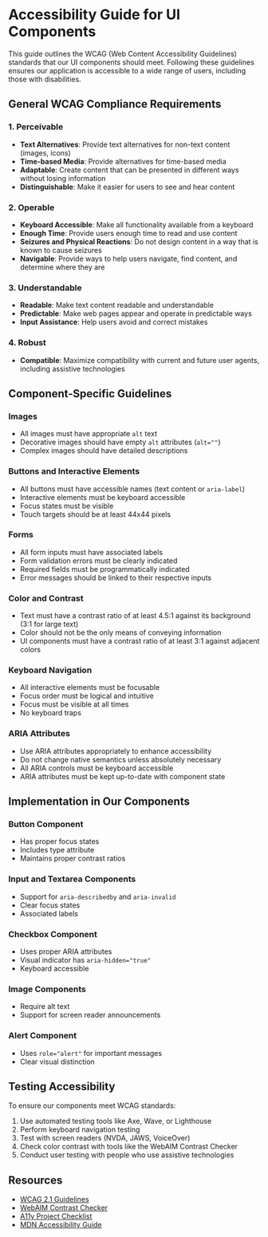 # Accessibility Guide for UI Components

This guide outlines the WCAG (Web Content Accessibility Guidelines) standards that our UI components should meet. Following these guidelines ensures our application is accessible to a wide range of users, including those with disabilities.

## General WCAG Compliance Requirements

### 1. Perceivable
- **Text Alternatives**: Provide text alternatives for non-text content (images, icons)
- **Time-based Media**: Provide alternatives for time-based media
- **Adaptable**: Create content that can be presented in different ways without losing information
- **Distinguishable**: Make it easier for users to see and hear content

### 2. Operable
- **Keyboard Accessible**: Make all functionality available from a keyboard
- **Enough Time**: Provide users enough time to read and use content
- **Seizures and Physical Reactions**: Do not design content in a way that is known to cause seizures
- **Navigable**: Provide ways to help users navigate, find content, and determine where they are

### 3. Understandable
- **Readable**: Make text content readable and understandable
- **Predictable**: Make web pages appear and operate in predictable ways
- **Input Assistance**: Help users avoid and correct mistakes

### 4. Robust
- **Compatible**: Maximize compatibility with current and future user agents, including assistive technologies

## Component-Specific Guidelines

### Images
- All images must have appropriate `alt` text
- Decorative images should have empty `alt` attributes (`alt=""`)
- Complex images should have detailed descriptions

### Buttons and Interactive Elements
- All buttons must have accessible names (text content or `aria-label`)
- Interactive elements must be keyboard accessible
- Focus states must be visible
- Touch targets should be at least 44x44 pixels

### Forms
- All form inputs must have associated labels
- Form validation errors must be clearly indicated
- Required fields must be programmatically indicated
- Error messages should be linked to their respective inputs

### Color and Contrast
- Text must have a contrast ratio of at least 4.5:1 against its background (3:1 for large text)
- Color should not be the only means of conveying information
- UI components must have a contrast ratio of at least 3:1 against adjacent colors

### Keyboard Navigation
- All interactive elements must be focusable
- Focus order must be logical and intuitive
- Focus must be visible at all times
- No keyboard traps

### ARIA Attributes
- Use ARIA attributes appropriately to enhance accessibility
- Do not change native semantics unless absolutely necessary
- All ARIA controls must be keyboard accessible
- ARIA attributes must be kept up-to-date with component state

## Implementation in Our Components

### Button Component
- Has proper focus states
- Includes type attribute
- Maintains proper contrast ratios

### Input and Textarea Components
- Support for `aria-describedby` and `aria-invalid`
- Clear focus states
- Associated labels

### Checkbox Component
- Uses proper ARIA attributes
- Visual indicator has `aria-hidden="true"`
- Keyboard accessible

### Image Components
- Require alt text
- Support for screen reader announcements

### Alert Component
- Uses `role="alert"` for important messages
- Clear visual distinction

## Testing Accessibility

To ensure our components meet WCAG standards:

1. Use automated testing tools like Axe, Wave, or Lighthouse
2. Perform keyboard navigation testing
3. Test with screen readers (NVDA, JAWS, VoiceOver)
4. Check color contrast with tools like the WebAIM Contrast Checker
5. Conduct user testing with people who use assistive technologies

## Resources

- [WCAG 2.1 Guidelines](https://www.w3.org/TR/WCAG21/)
- [WebAIM Contrast Checker](https://webaim.org/resources/contrastchecker/)
- [A11y Project Checklist](https://www.a11yproject.com/checklist/)
- [MDN Accessibility Guide](https://developer.mozilla.org/en-US/docs/Web/Accessibility)
